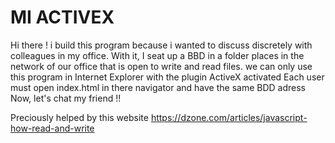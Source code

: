 # MI ACTIVEX
Hi there !
i build this program because i wanted to discuss discretely with colleagues in my office.
With it, I seat up a BBD in a folder places in the network of our office that is open to write and read files.
we can only use this program in Internet Explorer with the plugin ActiveX activated
Each user must open index.html in there navigator and have the same BDD adress
Now, let's chat my friend !!

Preciously helped by this website https://dzone.com/articles/javascript-how-read-and-write
